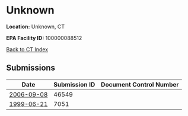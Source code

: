 # Unknown

**Location:** Unknown, CT

**EPA Facility ID:** 100000088512

[Back to CT Index](../../index.md)

## Submissions

| Date | Submission ID | Document Control Number |
|------|--------------|-------------------------|
| [2006-09-08](submissions/46549.md) | 46549 |  |
| [1999-06-21](submissions/7051.md) | 7051 |  |
